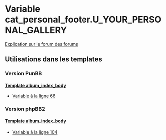 # Variable cat_personal_footer.U_YOUR_PERSONAL_GALLERY
[Explication sur le forum des forums](http://forum.forumactif.com/t294113-listing-des-variables#cat_personal_footer.U_YOUR_PERSONAL_GALLERY)
## Utilisations dans les templates
### Version PunBB
#### [Template album_index_body](punbb/album_index_body.md)
* [Variable à la ligne 66](../punbb/album_index_body.tpl#L66)
### Version phpBB2
#### [Template album_index_body](subsilver/album_index_body.md)
* [Variable à la ligne 104](../subsilver/album_index_body.tpl#L104)